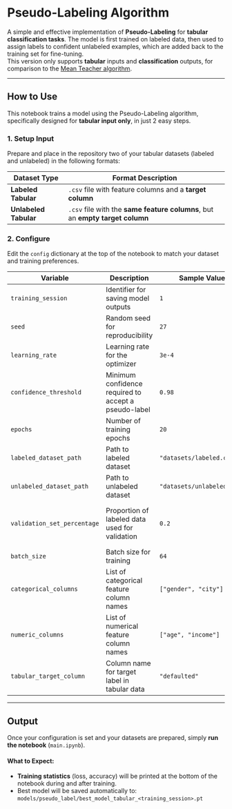# Pseudo-Labeling Algorithm

A simple and effective implementation of **Pseudo-Labeling** for **tabular classification tasks**. The model is first trained on labeled data, then used to assign labels to confident unlabeled examples, which are added back to the training set for fine-tuning.<br>
This version only supports **tabular** inputs and **classification** outputs, for comparison to the [Mean Teacher algorithm](../mean_teacher/).

---

## How to Use

This notebook trains a model using the Pseudo-Labeling algorithm, specifically designed for **tabular input only**, in just 2 easy steps.

### 1. Setup Input

Prepare and place in the repository two of your tabular datasets (labeled and unlabeled) in the following formats:

| Dataset Type    | Format Description |
|------------------|--------------------|
| **Labeled Tabular**   | `.csv` file with feature columns and a **target column** |
| **Unlabeled Tabular** | `.csv` file with the **same feature columns**, but an **empty target column** |

### 2. Configure

Edit the `config` dictionary at the top of the notebook to match your dataset and training preferences.

| Variable | Description | Sample Value | Notes |
|----------|-------------|--------------|-------|
| `training_session` | Identifier for saving model outputs | `1` |  |
| `seed` | Random seed for reproducibility | `27` |  |
| `learning_rate` | Learning rate for the optimizer | `3e-4` |  |
| `confidence_threshold` | Minimum confidence required to accept a pseudo-label | `0.98` |  |
| `epochs` | Number of training epochs | `20` |  |
| `labeled_dataset_path` | Path to labeled dataset | `"datasets/labeled.csv"` |  |
| `unlabeled_dataset_path` | Path to unlabeled dataset | `"datasets/unlabeled.csv"` |  |
| `validation_set_percentage` | Proportion of labeled data used for validation | `0.2` | Values must be between 0 and 1 (exclusive) |
| `batch_size` | Batch size for training | `64` |  |
| `categorical_columns` | List of categorical feature column names | `["gender", "city"]` | Include target column |
| `numeric_columns` | List of numerical feature column names | `["age", "income"]` |  |
| `tabular_target_column` | Column name for target label in tabular data | `"defaulted"` |  |

--- 

## Output

Once your configuration is set and your datasets are prepared, simply **run the notebook** (`main.ipynb`).

#### What to Expect:

-  **Training statistics** (loss, accuracy) will be printed at the bottom of the notebook during and after training.
-  Best model will be saved automatically to: `models/pseudo_label/best_model_tabular_<training_session>.pt`
